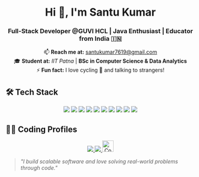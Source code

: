 <h1 align="center">Hi 👋, I'm Santu Kumar</h1>
<h3 align="center">Full-Stack Developer @GUVI HCL | Java Enthusiast | Educator from India 🇮🇳</h3>

<p align="center">
  📫 <strong>Reach me at:</strong> <a href="mailto:santukumar7619@gmail.com">santukumar7619@gmail.com</a> <br>
  🎓 <strong>Student at:</strong> <em>IIT Patna</em> | <strong>BSc in Computer Science & Data Analytics</strong> <br>
  ⚡ <strong>Fun fact:</strong> I love cycling 🚴 and talking to strangers!
</p>


## 🛠️ Tech Stack

<p align="center">
  <img src="https://img.shields.io/badge/Java-ED8B00?style=for-the-badge&logo=java&logoColor=white"/>
  <img src="https://img.shields.io/badge/Spring_Boot-6DB33F?style=for-the-badge&logo=spring-boot&logoColor=white"/>
  <img src="https://img.shields.io/badge/MySQL-0d94a4?style=for-the-badge&logo=mysql&logoColor=white"/>
  <img src="https://img.shields.io/badge/JavaScript-F7DF1E?style=for-the-badge&logo=javascript&logoColor=black"/>
  <img src="https://img.shields.io/badge/React-20232A?style=for-the-badge&logo=react&logoColor=61DAFB"/>
  <img src="https://img.shields.io/badge/Firebase-FFCA28?style=for-the-badge&logo=firebase&logoColor=black"/>
  <img src="https://img.shields.io/badge/Cloudinary-3448C5?style=for-the-badge&logo=cloudinary&logoColor=white"/>
  <img src="https://img.shields.io/badge/Postman-FF6C37?style=for-the-badge&logo=postman&logoColor=white"/>
  <img src="https://img.shields.io/badge/Docker-2496ED?style=for-the-badge&logo=docker&logoColor=white"/>
  <img src="https://img.shields.io/badge/GCP-4285F4?style=for-the-badge&logo=googlecloud&logoColor=white"/>
</p>


## 👨‍💻 Coding Profiles

<p align="center">
  <a href="https://leetcode.com/u/santukumar7619/" target="_blank">
    <img src="https://img.shields.io/badge/LeetCode-FFA116?style=for-the-badge&logo=LeetCode&logoColor=black" />
  </a>
  <a href="https://www.hackerrank.com/profile/santukumar7619" target="_blank">
    <img src="https://img.shields.io/badge/HackerRank-2EC866?style=for-the-badge&logo=HackerRank&logoColor=white" />
  </a>
  <a href="https://www.naukri.com/code360/profile/5e2c8886-59a2-4393-943b-773290a29342" target="_blank">
    <img src="https://files.codingninjas.in/new-cn-logos-1-1711622387.svg" alt="Code360 Logo" height="30" />
  </a>
</p>


> _"I build scalable software and love solving real-world problems through code."_

